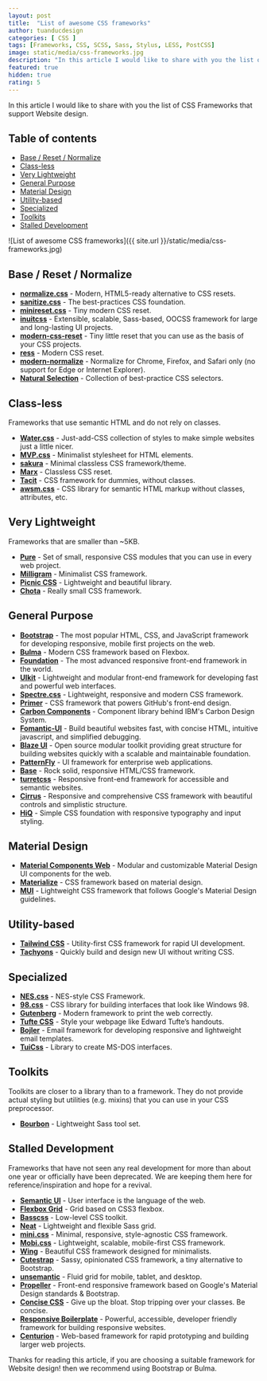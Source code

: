 ```yaml
---
layout: post
title:  "List of awesome CSS frameworks"
author: tuanducdesign
categories: [ CSS ]
tags: [Frameworks, CSS, SCSS, Sass, Stylus, LESS, PostCSS]
image: static/media/css-frameworks.jpg
description: "In this article I would like to share with you the list of CSS Frameworks that support Website design."
featured: true
hidden: true
rating: 5
---
```


In this article I would like to share with you the list of CSS Frameworks that support Website design.

## Table of contents

- [Base / Reset / Normalize](#base--reset--normalize)
- [Class-less](#class-less)
- [Very Lightweight](#very-lightweight)
- [General Purpose](#general-purpose)
- [Material Design](#material-design)
- [Utility-based](#utility-based)
- [Specialized](#specialized)
- [Toolkits](#toolkits)
- [Stalled Development](#stalled-development)

![List of awesome CSS frameworks]({{ site.url }}/static/media/css-frameworks.jpg)

## Base / Reset / Normalize

- [**normalize.css**](https://necolas.github.io/normalize.css/) - Modern, HTML5-ready alternative to CSS resets.
- [**sanitize.css**](https://csstools.github.io/sanitize.css/) - The best-practices CSS foundation.
- [**minireset.css**](https://jgthms.com/minireset.css/) - Tiny modern CSS reset.
- [**inuitcss**](https://github.com/inuitcss/inuitcss) - Extensible, scalable, Sass-based, OOCSS framework for large and long-lasting UI projects.
- [**modern-css-reset**](https://github.com/hankchizljaw/modern-css-reset) - Tiny little reset that you can use as the basis of your CSS projects.
- [**ress**](https://github.com/filipelinhares/ress) - Modern CSS reset.
- [**modern-normalize**](https://github.com/sindresorhus/modern-normalize) - Normalize for Chrome, Firefox, and Safari only (no support for Edge or Internet Explorer).
- [**Natural Selection**](https://github.com/frontaid/natural-selection) - Collection of best-practice CSS selectors.

## Class-less

Frameworks that use semantic HTML and do not rely on classes.

- [**Water.css**](https://watercss.kognise.dev/) - Just-add-CSS collection of styles to make simple websites just a little nicer.
- [**MVP.css**](https://andybrewer.github.io/mvp/) - Minimalist stylesheet for HTML elements.
- [**sakura**](https://oxal.org/projects/sakura/) - Minimal classless CSS framework/theme.
- [**Marx**](https://mblode.github.io/marx/) - Classless CSS reset.
- [**Tacit**](https://yegor256.github.io/tacit/) - CSS framework for dummies, without classes.
- [**awsm.css**](https://igoradamenko.github.io/awsm.css/) - CSS library for semantic HTML markup without classes, attributes, etc.

## Very Lightweight

Frameworks that are smaller than ~5KB.

- [**Pure**](https://purecss.io) - Set of small, responsive CSS modules that you can use in every web project.
- [**Milligram**](https://milligram.io) - Minimalist CSS framework.
- [**Picnic CSS**](https://picnicss.com) - Lightweight and beautiful library.
- [**Chota**](https://jenil.github.io/chota/) - Really small CSS framework.

## General Purpose

- [**Bootstrap**](https://getbootstrap.com) - The most popular HTML, CSS, and JavaScript framework for developing responsive, mobile first projects on the web.
- [**Bulma**](https://bulma.io) - Modern CSS framework based on Flexbox.
- [**Foundation**](https://get.foundation/) - The most advanced responsive front-end framework in the world.
- [**UIkit**](https://getuikit.com) - Lightweight and modular front-end framework for developing fast and powerful web interfaces.
- [**Spectre.css**](https://picturepan2.github.io/spectre/) - Lightweight, responsive and modern CSS framework.
- [**Primer**](https://primer.style/) - CSS framework that powers GitHub's front-end design.
- [**Carbon Components**](https://www.carbondesignsystem.com/) - Component library behind IBM's Carbon Design System.
- [**Fomantic-UI**](https://fomantic-ui.com/) - Build beautiful websites fast, with concise HTML, intuitive javascript, and simplified debugging.
- [**Blaze UI**](https://www.blazeui.com) - Open source modular toolkit providing great structure for building websites quickly with a scalable and maintainable foundation.
- [**PatternFly**](https://www.patternfly.org/) - UI framework for enterprise web applications.
- [**Base**](https://getbase.org) - Rock solid, responsive HTML/CSS framework.
- [**turretcss**](https://turretcss.com) - Responsive front-end framework for accessible and semantic websites.
- [**Cirrus**](https://spiderpig86.github.io/Cirrus/) - Responsive and comprehensive CSS framework with beautiful controls and simplistic structure.
- [**HiQ**](https://jonathanharrell.github.io/hiq/) - Simple CSS foundation with responsive typography and input styling.

## Material Design

- [**Material Components Web**](https://material.io/components/web/) - Modular and customizable Material Design UI components for the web.
- [**Materialize**](https://materializecss.com) - CSS framework based on material design.
- [**MUI**](https://www.muicss.com) - Lightweight CSS framework that follows Google's Material Design guidelines.

## Utility-based

- [**Tailwind CSS**](https://tailwindcss.com) - Utility-first CSS framework for rapid UI development.
- [**Tachyons**](https://tachyons.io) - Quickly build and design new UI without writing CSS.

## Specialized

- [**NES.css**](https://nostalgic-css.github.io/NES.css/) - NES-style CSS Framework.
- [**98.css**](https://jdan.github.io/98.css/) - CSS library for building interfaces that look like Windows 98.
- [**Gutenberg**](https://github.com/BafS/Gutenberg) - Modern framework to print the web correctly.
- [**Tufte CSS**](https://edwardtufte.github.io/tufte-css/) - Style your webpage like Edward Tufte’s handouts.
- [**Bojler**](https://bojler.slicejack.com) - Email framework for developing responsive and lightweight email templates.
- [**TuiCss**](https://github.com/vinibiavatti1/TuiCss) - Library to create MS-DOS interfaces.

## Toolkits

Toolkits are closer to a library than to a framework.
They do not provide actual styling but utilities (e.g. mixins) that you can use in your CSS preprocessor.

- [**Bourbon**](https://www.bourbon.io/) - Lightweight Sass tool set.

## Stalled Development

Frameworks that have not seen any real development for more than about one year or officially have been deprecated.
We are keeping them here for reference/inspiration and hope for a revival.

- [**Semantic UI**](https://semantic-ui.com) - User interface is the language of the web.
- [**Flexbox Grid**](https://flexboxgrid.com) - Grid based on CSS3 flexbox.
- [**Basscss**](https://basscss.com) - Low-level CSS toolkit.
- [**Neat**](https://neat.bourbon.io/) - Lightweight and flexible Sass grid.
- [**mini.css**](https://minicss.org) - Minimal, responsive, style-agnostic CSS framework.
- [**Mobi.css**](https://getmobicss.com) - Lightweight, scalable, mobile-first CSS framework.
- [**Wing**](https://kbrsh.github.io/wing/) - Beautiful CSS framework designed for minimalists.
- [**Cutestrap**](https://www.cutestrap.com) - Sassy, opinionated CSS framework, a tiny alternative to Bootstrap.
- [**unsemantic**](https://unsemantic.com) - Fluid grid for mobile, tablet, and desktop.
- [**Propeller**](https://propeller.in) - Front-end responsive framework based on Google's Material Design standards & Bootstrap.
- [**Concise CSS**](https://concisecss.com) - Give up the bloat. Stop tripping over your classes. Be concise.
- [**Responsive Boilerplate**](https://responsivebp.com) - Powerful, accessible, developer friendly framework for building responsive websites.
- [**Centurion**](https://www.centurionframework.com) - Web-based framework for rapid prototyping and building larger web projects.

Thanks for reading this article, if you are choosing a suitable framework for Website design! then we recommend using Bootstrap or Bulma.
